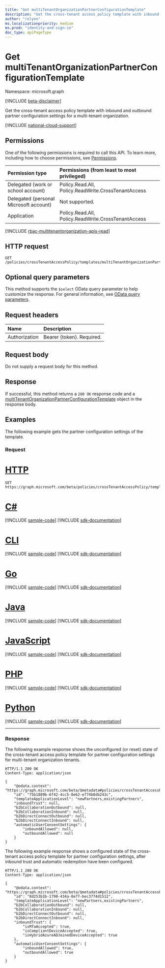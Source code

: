 ```yaml
---
title: "Get multiTenantOrganizationPartnerConfigurationTemplate"
description: "Get the cross-tenant access policy template with inbound and outbound partner configuration settings for a multi-tenant organization."
author: "rolyon"
ms.localizationpriority: medium
ms.prod: "identity-and-sign-in"
doc_type: apiPageType
---
```


# Get multiTenantOrganizationPartnerConfigurationTemplate
Namespace: microsoft.graph

[!INCLUDE [beta-disclaimer](../../includes/beta-disclaimer.md)]

Get the cross-tenant access policy template with inbound and outbound partner configuration settings for a multi-tenant organization.

[!INCLUDE [national-cloud-support](../../includes/global-only.md)]

## Permissions
One of the following permissions is required to call this API. To learn more, including how to choose permissions, see [Permissions](/graph/permissions-reference).

|Permission type|Permissions (from least to most privileged)|
|:---|:---|
|Delegated (work or school account)|Policy.Read.All, Policy.ReadWrite.CrossTenantAccess|
|Delegated (personal Microsoft account)|Not supported.|
|Application|Policy.Read.All, Policy.ReadWrite.CrossTenantAccess|

[!INCLUDE [rbac-multitenantorganization-apis-read](../includes/rbac-for-apis/rbac-multitenantorganization-apis-read.md)]

## HTTP request

<!-- {
  "blockType": "ignored"
}
-->
``` http
GET /policies/crossTenantAccessPolicy/templates/multiTenantOrganizationPartnerConfiguration
```

## Optional query parameters
This method supports the `$select` OData query parameter to help customize the response. For general information, see [OData query parameters](/graph/query-parameters).

## Request headers
|Name|Description|
|:---|:---|
|Authorization|Bearer {token}. Required.|

## Request body
Do not supply a request body for this method.

## Response

If successful, this method returns a `200 OK` response code and a [multiTenantOrganizationPartnerConfigurationTemplate](../resources/multitenantorganizationpartnerconfigurationtemplate.md) object in the response body.

## Examples

The following example gets the partner configuration settings of the template.

### Request

# [HTTP](#tab/http)
<!-- {
  "blockType": "request",
  "name": "get_multitenantorganizationpartnerconfigurationtemplate"
}
-->
``` http
GET https://graph.microsoft.com/beta/policies/crossTenantAccessPolicy/templates/multiTenantOrganizationPartnerConfiguration
```

# [C#](#tab/csharp)
[!INCLUDE [sample-code](../includes/snippets/csharp/get-multitenantorganizationpartnerconfigurationtemplate-csharp-snippets.md)]
[!INCLUDE [sdk-documentation](../includes/snippets/snippets-sdk-documentation-link.md)]

# [CLI](#tab/cli)
[!INCLUDE [sample-code](../includes/snippets/cli/get-multitenantorganizationpartnerconfigurationtemplate-cli-snippets.md)]
[!INCLUDE [sdk-documentation](../includes/snippets/snippets-sdk-documentation-link.md)]

# [Go](#tab/go)
[!INCLUDE [sample-code](../includes/snippets/go/get-multitenantorganizationpartnerconfigurationtemplate-go-snippets.md)]
[!INCLUDE [sdk-documentation](../includes/snippets/snippets-sdk-documentation-link.md)]

# [Java](#tab/java)
[!INCLUDE [sample-code](../includes/snippets/java/get-multitenantorganizationpartnerconfigurationtemplate-java-snippets.md)]
[!INCLUDE [sdk-documentation](../includes/snippets/snippets-sdk-documentation-link.md)]

# [JavaScript](#tab/javascript)
[!INCLUDE [sample-code](../includes/snippets/javascript/get-multitenantorganizationpartnerconfigurationtemplate-javascript-snippets.md)]
[!INCLUDE [sdk-documentation](../includes/snippets/snippets-sdk-documentation-link.md)]

# [PHP](#tab/php)
[!INCLUDE [sample-code](../includes/snippets/php/get-multitenantorganizationpartnerconfigurationtemplate-php-snippets.md)]
[!INCLUDE [sdk-documentation](../includes/snippets/snippets-sdk-documentation-link.md)]

# [Python](#tab/python)
[!INCLUDE [sample-code](../includes/snippets/python/get-multitenantorganizationpartnerconfigurationtemplate-python-snippets.md)]
[!INCLUDE [sdk-documentation](../includes/snippets/snippets-sdk-documentation-link.md)]

---


### Response

The following example response shows the unconfigured (or reset) state of the cross-tenant access policy template for partner configuration settings for multi-tenant organization tenants.

<!-- {
  "blockType": "response",
  "truncated": true,
  "@odata.type": "microsoft.graph.multiTenantOrganizationPartnerConfigurationTemplate"
}
-->
``` http
HTTP/1.1 200 OK
Content-Type: application/json

{
    "@odata.context": "https://graph.microsoft.com/beta/$metadata#policies/crossTenantAccessPolicy/templates/multiTenantOrganizationPartnerConfiguration/$entity",
    "id": "75b1889b-6f42-4cc5-8e62-e774b8db243c",
    "templateApplicationLevel": "newPartners,existingPartners",
    "inboundTrust": null,
    "b2bCollaborationOutbound": null,
    "b2bCollaborationInbound": null,
    "b2bDirectConnectOutbound": null,
    "b2bDirectConnectInbound": null,
    "automaticUserConsentSettings": {
        "inboundAllowed": null,
        "outboundAllowed": null
    }
}
```

The following example response shows a configured state of the cross-tenant access policy template for partner configuration settings, after inbound trust and automatic redemption have been configured.

``` http
HTTP/1.1 200 OK
Content-Type: application/json

{
    "@odata.context": "https://graph.microsoft.com/beta/$metadata#policies/crossTenantAccessPolicy/templates/multiTenantOrganizationPartnerConfiguration/$entity",
    "id": "8d253b1b-1798-434a-8e77-bec3774d1512",
    "templateApplicationLevel": "newPartners,existingPartners",
    "b2bCollaborationOutbound": null,
    "b2bCollaborationInbound": null,
    "b2bDirectConnectOutbound": null,
    "b2bDirectConnectInbound": null,
    "inboundTrust": {
        "isMfaAccepted": true,
        "isCompliantDeviceAccepted": true,
        "isHybridAzureADJoinedDeviceAccepted": true
    },
    "automaticUserConsentSettings": {
        "inboundAllowed": true,
        "outboundAllowed": true
    }
}
```

